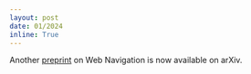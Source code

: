 ```yaml
---
layout: post
date: 01/2024
inline: True
---
```


Another <a href='https://arxiv.org/abs/2402.04476'>preprint</a> on Web Navigation is now available on arXiv.























